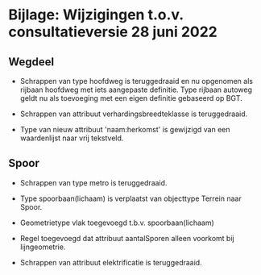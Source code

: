 Bijlage: Wijzigingen t.o.v. consultatieversie 28 juni 2022
==========================================================

Wegdeel
-------

-   Schrappen van type hoofdweg is teruggedraaid en nu opgenomen als rijbaan
    hoofdweg met iets aangepaste definitie. Type rijbaan autoweg geldt nu als
    toevoeging met een eigen definitie gebaseerd op BGT.

-   Schrappen van attribuut verhardingsbreedteklasse is teruggedraaid.

-   Type van nieuw attribuut 'naam:herkomst' is gewijzigd van een waardenlijst
    naar vrij tekstveld.

Spoor
-----

-   Schrappen van type metro is teruggedraaid.

-   Type spoorbaan(lichaam) is verplaatst van objecttype Terrein naar Spoor.

-   Geometrietype vlak toegevoegd t.b.v. spoorbaan(lichaam)

-   Regel toegevoegd dat attribuut aantalSporen alleen voorkomt bij
    lijngeometrie.

-   Schrappen van attribuut elektrificatie is teruggedraaid.
